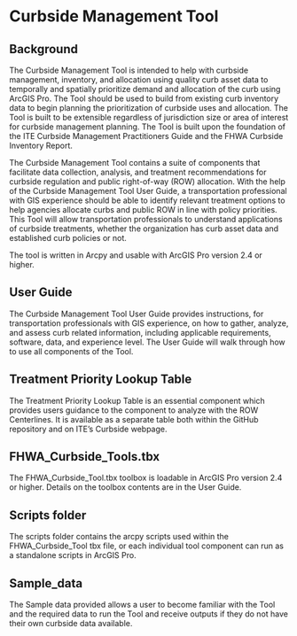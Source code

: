 # Curbside Management Tool

## Background
The Curbside Management Tool is intended to help with curbside management, inventory, and allocation using quality curb asset data to temporally and spatially prioritize demand and allocation of the curb using ArcGIS Pro. The Tool should be used to build from existing curb inventory data to begin planning the prioritization of curbside uses and allocation. The Tool is built to be extensible regardless of jurisdiction size or area of interest for curbside management planning. The Tool is built upon the foundation of the ITE Curbside Management Practitioners Guide and the FHWA Curbside Inventory Report. 

The Curbside Management Tool contains a suite of components that facilitate data collection, analysis, and treatment recommendations for curbside regulation and public right-of-way (ROW) allocation. With the help of the Curbside Management Tool User Guide, a transportation professional with GIS experience should be able to identify relevant treatment options to help agencies allocate curbs and public ROW in line with policy priorities. This Tool will allow transportation professionals to understand applications of curbside treatments, whether the organization has curb asset data and established curb policies or not.

The tool is written in Arcpy and usable with ArcGIS Pro version 2.4 or higher.

## User Guide

The Curbside Management Tool User Guide provides instructions, for transportation professionals with GIS experience, on how to gather, analyze, and assess curb related information, including applicable requirements, software, data, and experience level. The User Guide will walk through how to use all components of the Tool. 

## Treatment Priority Lookup Table

The Treatment Priority Lookup Table is an essential component which provides users guidance to the component to analyze with the ROW Centerlines. It is available as a separate table both within the GitHub repository and on ITE’s Curbside webpage.

## FHWA_Curbside_Tools.tbx

The FHWA_Curbside_Tool.tbx toolbox is loadable in ArcGIS Pro version 2.4 or higher. Details on the toolbox contents are in the User Guide.

## Scripts folder

The scripts folder contains the arcpy scripts used within the FHWA_Curbside_Tool tbx file, or each individual tool component can run as a standalone scripts in ArcGIS Pro. 

## Sample_data

The Sample data provided allows a user to become familiar with the Tool and the required data to run the Tool and receive outputs if they do not have their own curbside data available. 

